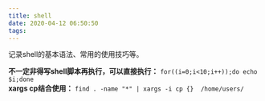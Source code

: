 ```yaml
---
title: shell
date: 2020-04-12 06:50:50
tags:
---
```


记录shell的基本语法、常用的使用技巧等。
<!--more-->

**不一定非得写shell脚本再执行，可以直接执行：**
`for((i=0;i<10;i++));do echo $i;done`
<br>
**xargs cp结合使用：**
`find . -name "*" | xargs -i cp {}  /home/users/`
<br>
